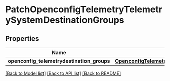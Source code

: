 # PatchOpenconfigTelemetryTelemetrySystemDestinationGroups

## Properties
Name | Type | Description | Notes
------------ | ------------- | ------------- | -------------
**openconfig_telemetrydestination_groups** | [**OpenconfigTelemetryTelemetrySystemOpenconfigtelemetrytelemetrysystemDestinationgroups**](OpenconfigTelemetryTelemetrySystemOpenconfigtelemetrytelemetrysystemDestinationgroups.md) |  | [optional] 

[[Back to Model list]](../README.md#documentation-for-models) [[Back to API list]](../README.md#documentation-for-api-endpoints) [[Back to README]](../README.md)


